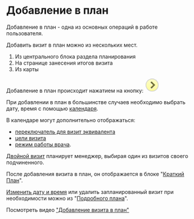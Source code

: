 # Добавление в план

Добавление в план - одна из основных операций в работе пользователя.

Добавить визит в план можно из нескольких мест.

1. Из центрального блока раздела планирования
2. На странице занесения итогов визита
3. Из карты

Добавление в план происходит нажатием на кнопку:  ![](../images/icon-add-to-plan.png#inline)

При добавлении в план в большинстве случаев необходимо выбрать дату, время с помощью [календаря](rep-add-calendar.html).

В календаре могут дополнительно отображаться:

  - [переключатель для визит эквивалента](rep-planning-central-block-novisit.html)
  - [цели визита](rep-add-target.html)
  - [режим работы врача](rep-add-schedule.html).

[Двойной визит](rep-add-double.html) планирует менеджер, выбирая один из визитов своего подчиненного.

После добавления визита в план, он отображается в блоке "[Краткий План](rep-planning-short-plan.html)".

[Изменить дату и время](rep-planning-full-plan-change-date.html)  или удалить запланированный визит при необходимости можно из "[Подробного плана](rep-planning-full-plan.html)".

Посмотреть видео ["Добавление визита в план"](https://storage.yandexcloud.net/support-files/video/add-plan.mp4)